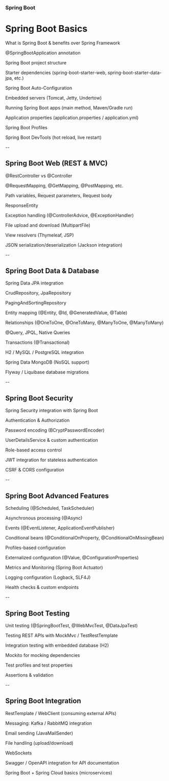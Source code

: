 ### Spring Boot 

# Spring Boot Basics

What is Spring Boot & benefits over Spring Framework

@SpringBootApplication annotation

Spring Boot project structure

Starter dependencies (spring-boot-starter-web, spring-boot-starter-data-jpa, etc.)

Spring Boot Auto-Configuration

Embedded servers (Tomcat, Jetty, Undertow)

Running Spring Boot apps (main method, Maven/Gradle run)

Application properties (application.properties / application.yml)

Spring Boot Profiles

Spring Boot DevTools (hot reload, live restart)

--
## Spring Boot Web (REST & MVC)

@RestController vs @Controller

@RequestMapping, @GetMapping, @PostMapping, etc.

Path variables, Request parameters, Request body

ResponseEntity

Exception handling (@ControllerAdvice, @ExceptionHandler)

File upload and download (MultipartFile)

View resolvers (Thymeleaf, JSP)

JSON serialization/deserialization (Jackson integration)

--
## Spring Boot Data & Database

Spring Data JPA integration

CrudRepository, JpaRepository

PagingAndSortingRepository

Entity mapping (@Entity, @Id, @GeneratedValue, @Table)

Relationships (@OneToOne, @OneToMany, @ManyToOne, @ManyToMany)

@Query, JPQL, Native Queries

Transactions (@Transactional)

H2 / MySQL / PostgreSQL integration

Spring Data MongoDB (NoSQL support)

Flyway / Liquibase database migrations

--
## Spring Boot Security

Spring Security integration with Spring Boot

Authentication & Authorization

Password encoding (BCryptPasswordEncoder)

UserDetailsService & custom authentication

Role-based access control

JWT integration for stateless authentication

CSRF & CORS configuration

--
## Spring Boot Advanced Features

Scheduling (@Scheduled, TaskScheduler)

Asynchronous processing (@Async)

Events (@EventListener, ApplicationEventPublisher)

Conditional beans (@ConditionalOnProperty, @ConditionalOnMissingBean)

Profiles-based configuration

Externalized configuration (@Value, @ConfigurationProperties)

Metrics and Monitoring (Spring Boot Actuator)

Logging configuration (Logback, SLF4J)

Health checks & custom endpoints

--
## Spring Boot Testing

Unit testing (@SpringBootTest, @WebMvcTest, @DataJpaTest)

Testing REST APIs with MockMvc / TestRestTemplate

Integration testing with embedded database (H2)

Mockito for mocking dependencies

Test profiles and test properties

Assertions & validation

--
## Spring Boot Integration

RestTemplate / WebClient (consuming external APIs)

Messaging: Kafka / RabbitMQ integration

Email sending (JavaMailSender)

File handling (upload/download)

WebSockets

Swagger / OpenAPI integration for API documentation

Spring Boot + Spring Cloud basics (microservices)
